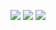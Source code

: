 ![](https://github.com/phamducminh/100-days-algorithm/blob/master/resources/2d-array-1.png)
![](https://github.com/phamducminh/100-days-algorithm/blob/master/resources/2d-array-2.png)
![](https://github.com/phamducminh/100-days-algorithm/blob/master/resources/2d-array-3.png)
